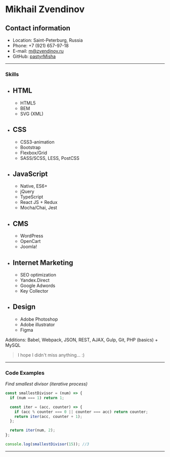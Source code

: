 # **Mikhail Zvendinov**

## Contact information

* Location: Saint-Peterburg, Russia
* Phone: +7 (921) 657-97-18
* E-mail: m@zvendinov.ru
* GitHub: [pastyrMisha](https://github.com/pastyrMisha)
----------

### Skills
* HTML
    -
    - HTML5
    - BEM
    - SVG (XML)
* CSS
    -
    - CSS3-animation
    - Bootstrap
    - Flexbox/Grid
    - SASS/SCSS, LESS, PostCSS
* JavaScript
    -
    - Native, ES6+
    - jQuery
    - TypeScript
    - React JS + Redux
    - Mocha/Chai, Jest
* CMS
    -
    - WordPress
    - OpenCart
    - Joomla!
* Internet Marketing
    -
    - SEO optimization
    - Yandex.Direct
    - Google Adwords
    - Key Collector

* Design
    -
    - Adobe Photoshop 
    - Adobe illustrator
    - Figma

Additions: Babel, Webpack, JSON, REST, AJAX, Gulp, Git, PHP (basics) + MySQL

>I hope I didn't miss anything... :)
----------


### Code Examples
*Find smallest divisor (iterative process)*
```javascript 
const smallestDivisor = (num) => {
  if (num === 1) return 1;

  const iter = (acc, counter) => {
    if (acc % counter === 0 || counter === acc) return counter;
    return iter(acc, counter + 1);
  };

  return iter(num, 2);
};

console.log(smallestDivisor(15)); //3
```
----------
